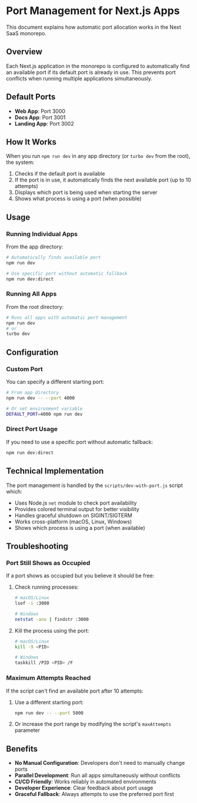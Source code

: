 # Port Management for Next.js Apps

This document explains how automatic port allocation works in the Next SaaS monorepo.

## Overview

Each Next.js application in the monorepo is configured to automatically find an available port if its default port is already in use. This prevents port conflicts when running multiple applications simultaneously.

## Default Ports

- **Web App**: Port 3000
- **Docs App**: Port 3001
- **Landing App**: Port 3002

## How It Works

When you run `npm run dev` in any app directory (or `turbo dev` from the root), the system:

1. Checks if the default port is available
2. If the port is in use, it automatically finds the next available port (up to 10 attempts)
3. Displays which port is being used when starting the server
4. Shows what process is using a port (when possible)

## Usage

### Running Individual Apps

From the app directory:
```bash
# Automatically finds available port
npm run dev

# Use specific port without automatic fallback
npm run dev:direct
```

### Running All Apps

From the root directory:
```bash
# Runs all apps with automatic port management
npm run dev
# or
turbo dev
```

## Configuration

### Custom Port

You can specify a different starting port:

```bash
# From app directory
npm run dev -- --port 4000

# Or set environment variable
DEFAULT_PORT=4000 npm run dev
```

### Direct Port Usage

If you need to use a specific port without automatic fallback:

```bash
npm run dev:direct
```

## Technical Implementation

The port management is handled by the `scripts/dev-with-port.js` script which:

- Uses Node.js `net` module to check port availability
- Provides colored terminal output for better visibility
- Handles graceful shutdown on SIGINT/SIGTERM
- Works cross-platform (macOS, Linux, Windows)
- Shows which process is using a port (when available)

## Troubleshooting

### Port Still Shows as Occupied

If a port shows as occupied but you believe it should be free:

1. Check running processes:
   ```bash
   # macOS/Linux
   lsof -i :3000
   
   # Windows
   netstat -ano | findstr :3000
   ```

2. Kill the process using the port:
   ```bash
   # macOS/Linux
   kill -9 <PID>
   
   # Windows
   taskkill /PID <PID> /F
   ```

### Maximum Attempts Reached

If the script can't find an available port after 10 attempts:

1. Use a different starting port:
   ```bash
   npm run dev -- --port 5000
   ```

2. Or increase the port range by modifying the script's `maxAttempts` parameter

## Benefits

- **No Manual Configuration**: Developers don't need to manually change ports
- **Parallel Development**: Run all apps simultaneously without conflicts
- **CI/CD Friendly**: Works reliably in automated environments
- **Developer Experience**: Clear feedback about port usage
- **Graceful Fallback**: Always attempts to use the preferred port first